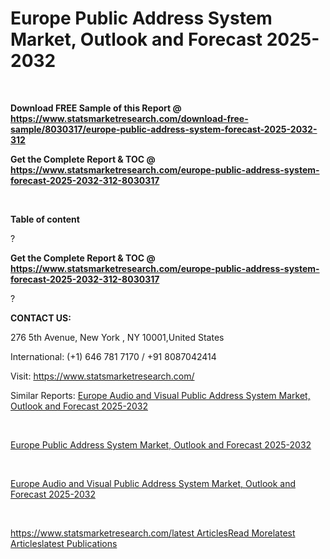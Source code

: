 <h1>Europe Public Address System Market, Outlook and Forecast 2025-2032</h1><br/><p><strong>Download FREE Sample of this Report @ <a href="https://www.statsmarketresearch.com/download-free-sample/8030317/europe-public-address-system-forecast-2025-2032-312">https://www.statsmarketresearch.com/download-free-sample/8030317/europe-public-address-system-forecast-2025-2032-312</a></strong></p>
 
 
 
 <div><b>Get the Complete Report & TOC @ <a href="https://www.statsmarketresearch.com/europe-public-address-system-forecast-2025-2032-312-8030317">https://www.statsmarketresearch.com/europe-public-address-system-forecast-2025-2032-312-8030317</a></b></div>
 
 
 
 <p><br />
 
 <b>Table of content</b></p>
 
 
 
 <p>? </p>
 
 
 
 <div><b>Get the Complete Report & TOC @ <a href="https://www.statsmarketresearch.com/europe-public-address-system-forecast-2025-2032-312-8030317">https://www.statsmarketresearch.com/europe-public-address-system-forecast-2025-2032-312-8030317</a></b></div>
 
 
 
 <p>? </p>
 
 
 
 <p><b>CONTACT US:</b><br />
 
 276 5th Avenue, New York , NY 10001,United States<br />
 
 International: (+1) 646 781 7170 / +91 8087042414<br />
 
 Visit: <a href="https://www.statsmarketresearch.com/">https://www.statsmarketresearch.com/</a><br />
 
 Similar Reports: <a href="https://www.statsmarketresearch.com/europe-public-address-system-forecast-2025-2032-312-8030317">Europe Audio and Visual Public Address System Market, Outlook and Forecast 2025-2032</a><br />
 
 <br />
 
 <a href="https://www.statsmarketresearch.com/europe-public-address-system-forecast-2025-2032-312-8030317">Europe Public Address System Market, Outlook and Forecast 2025-2032</a><br />
 
 <br />
 
 <a href="https://www.statsmarketresearch.com/europe-public-address-system-forecast-2025-2032-312-8030317">Europe Audio and Visual Public Address System Market, Outlook and Forecast 2025-2032</a><br />
 
 <br />
 
 <a href="https://gyeongbokgung.com">https://www.statsmarketresearch.com/</a><a href="https://hallyeomaritime.com">latest Articles</a><a href="https://jingwansa.com">Read More</a><a href="https://nguoiviet.jp/">latest Articles</a><a href="https://www.intelmarketresearch.com/">latest Publications</a></p>